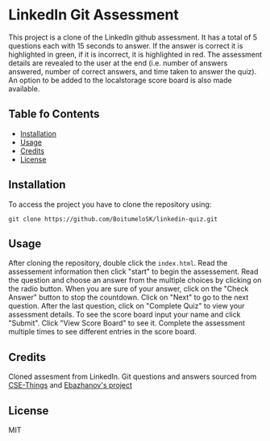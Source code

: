 # LinkedIn Git Assessment 

This project is a clone of the LinkedIn github assessment. It has a total of 5 questions each with 15 seconds to answer. If the answer is correct it is highlighted in green, if it is incorrect, it is highlighted in red. The assessment details are revealed to the user at the end (i.e. number of answers answered, number of correct answers, and time taken to answer the quiz). An option to be added to the localstorage score board is also made available.  

## Table fo Contents 
- [Installation](#installation)
- [Usage](#usage)
- [Credits](#credits)
- [License](#license)

## Installation 
To access the project you have to clone the repository using: 

```shell
git clone https://github.com/BoitumeloSK/linkedin-quiz.git
```

## Usage
After cloning the repository, double click the `index.html`. Read the assessement information then click "start" to begin the assessement. Read the question and choose an answer from the multiple choices by clicking on the radio button. When you are sure of your answer, click on the "Check Answer" button to stop the countdown. Click on "Next" to go to the next question. After the last question, click on "Complete Quiz" to view your assessment details. To see the score board input your name and click "Submit". Click "View Score Board" to see it. Complete the assessment multiple times to see different entries in the score board.  

## Credits 
Cloned assesment from LinkedIn. Git questions and answers sourced from [CSE-Things](https://csethings.com/git-quiz-mcqs-and-answers-latest-2022-check-now/) and [Ebazhanov's project](https://ebazhanov.github.io/linkedin-skill-assessments-quizzes/git/git-quiz.html)

## License
MIT
